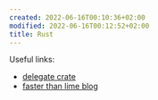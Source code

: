 ```yaml
---
created: 2022-06-16T00:10:36+02:00
modified: 2022-06-16T00:12:52+02:00
title: Rust
---
```


Useful links:

- [delegate crate](https://lib.rs/crates/delegate)
- [faster than lime blog](https://fasterthanli.me/about)
